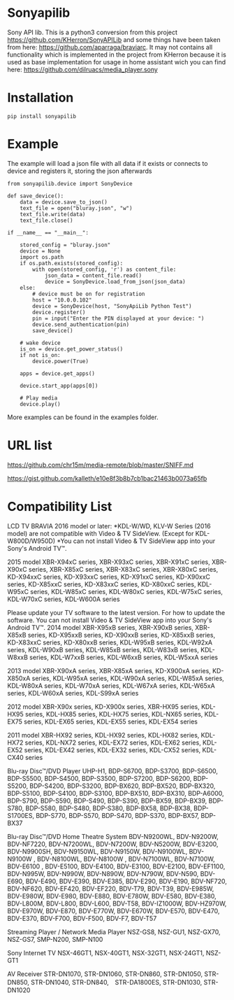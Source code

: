# Sonyapilib
Sony API lib. This is a python3 conversion from this project https://github.com/KHerron/SonyAPILib and some things have been taken from here: https://github.com/aparraga/braviarc. 
It may not contains all functionality which is implemented in the project from KHerron because it is used as base implementation for usage in home assistant wich you can find here: 
https://github.com/dilruacs/media_player.sony
# Installation
```
pip install sonyapilib
```

# Example
The example will load a json file with all data if it exists or connects to device and registers it, storing the json afterwards
```
from sonyapilib.device import SonyDevice

def save_device():
    data = device.save_to_json()
    text_file = open("bluray.json", "w")
    text_file.write(data)
    text_file.close()

if __name__ == "__main__":

    stored_config = "bluray.json"
    device = None
    import os.path
    if os.path.exists(stored_config):
        with open(stored_config, 'r') as content_file:
            json_data = content_file.read()
            device = SonyDevice.load_from_json(json_data)
    else:
        # device must be on for registration
        host = "10.0.0.102"
        device = SonyDevice(host, "SonyApiLib Python Test")
        device.register()
        pin = input("Enter the PIN displayed at your device: ")
        device.send_authentication(pin)
        save_device()
    
    # wake device
    is_on = device.get_power_status()
    if not is_on:
        device.power(True)

    apps = device.get_apps()
    
    device.start_app(apps[0])

    # Play media
    device.play()
```

More examples can be found in the examples folder.

# URL list

https://github.com/chr15m/media-remote/blob/master/SNIFF.md

https://gist.github.com/kalleth/e10e8f3b8b7cb1bac21463b0073a65fb

# Compatibility List

LCD TV BRAVIA
2016 model or later:
*KDL-W/WD, KLV-W Series (2016 model) are not compatible with Video & TV SideView. (Except for KDL-W800D/W950D) *You can not install Video & TV SideView app into your Sony's Android TV™.

2015 model
XBR-X94xC series, XBR-X93xC series, XBR-X91xC series, XBR-X90xC series, XBR-X85xC series, XBR-X83xC series, XBR-X80xC series, KD-X94xxC series, KD-X93xxC series, KD-X91xxC series, KD-X90xxC series, KD-X85xxC series, KD-X83xxC series, KD-X80xxC series, KDL-W95xC series, KDL-W85xC series, KDL-W80xC series, KDL-W75xC series, KDL-W70xC series, KDL-W600A series

Please update your TV software to the latest version. For how to update the software.
You can not install Video & TV SideView app into your Sony's Android TV™.
2014 model
XBR-X95xB series, XBR-X90xB series, XBR-X85xB series, KD-X95xxB series, KD-X90xxB series, KD-X85xxB series, KD-X83xxC series, KD-X80xxB series, KDL-W95xB series, KDL-W92xA series, KDL-W90xB series, KDL-W85xB series, KDL-W83xB series, KDL-W8xxB series, KDL-W7xxB series, KDL-W6xxB series, KDL-W5xxA series

2013 model
XBR-X90xA series, XBR-X85xA series, KD-X900xA series, KD-X850xA series, KDL-W95xA series, KDL-W90xA series, KDL-W85xA series, KDL-W80xA series, KDL-W70xA series, KDL-W67xA series, KDL-W65xA series, KDL-W60xA series, KDL-S99xA series

2012 model
XBR-X90x series, KD-X900x series, XBR-HX95 series, KDL-HX95 series, KDL-HX85 series, KDL-HX75 series, KDL-NX65 series, KDL-EX75 series, KDL-EX65 series, KDL-EX55 series, KDL-EX54 series

2011 model
XBR-HX92 series, KDL-HX92 series, KDL-HX82 series, KDL-HX72 series, KDL-NX72 series, KDL-EX72 series, KDL-EX62 series, KDL-EX52 series, KDL-EX42 series, KDL-EX32 series, KDL-CX52 series, KDL-CX40 series

Blu-ray Disc™/DVD Player
UHP-H1, BDP-S6700, BDP-S3700, BDP-S6500, BDP-S5500, BDP-S4500, BDP-S3500, BDP-S7200, BDP-S6200, BDP-S5200, BDP-S4200, BDP-S3200, BDP-BX620, BDP-BX520, BDP-BX320, BDP-S5100, BDP-S4100, BDP-S3100, BDP-BX510, BDP-BX310, BDP-A6000, BDP-S790, BDP-S590, BDP-S490, BDP-S390, BDP-BX59, BDP-BX39, BDP-S780, BDP-S580, BDP-S480, BDP-S380, BDP-BX58, BDP-BX38, BDP-S1700ES, BDP-S770, BDP-S570, BDP-S470, BDP-S370, BDP-BX57, BDP-BX37

Blu-ray Disc™/DVD Home Theatre System
BDV-N9200WL, BDV-N9200W, BDV-NF7220, BDV-N7200WL, BDV-N7200W, BDV-N5200W, BDV-E3200, BDV-N9900SH, BDV-N9150WL, BDV-N9150W, BDV-N9100WL, BDV-N9100W , BDV-N8100WL, BDV-N8100W , BDV-N7100WL, BDV-N7100W, BDV-E6100 , BDV-E5100, BDV-E4100, BDV-E3100, BDV-E2100, BDV-EF1100, BDV-N995W, BDV-N990W, BDV-N890W, BDV-N790W, BDV-N590, BDV-E690, BDV-E490, BDV-E390, BDV-E385, BDV-E290, BDV-E190, BDV-NF720, BDV-NF620, BDV-EF420, BDV-EF220, BDV-T79, BDV-T39, BDV-E985W, BDV-E980W, BDV-E980, BDV-E880, BDV-E780W, BDV-E580, BDV-E380, BDV-L800M, BDV-L800, BDV-L600, BDV-T58, BDV-IZ1000W, BDV-HZ970W, BDV-E970W, BDV-E870, BDV-E770W, BDV-E670W, BDV-E570, BDV-E470, BDV-E370, BDV-F700, BDV-F500, BDV-F7, BDV-T57

Streaming Player / Network Media Player
NSZ-GS8, NSZ-GU1, NSZ-GX70, NSZ-GS7, SMP-N200, SMP-N100

Sony Internet TV
NSX-46GT1, NSX-40GT1, NSX-32GT1, NSX-24GT1, NSZ-GT1

AV Receiver
STR-DN1070, STR-DN1060, STR-DN860, STR-DN1050, STR-DN850, STR-DN1040, STR-DN840,　STR-DA1800ES, STR-DN1030, STR-DN1020
